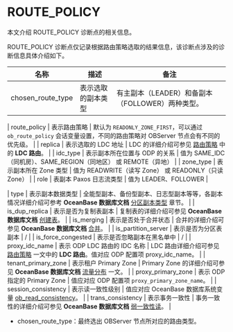 # ROUTE_POLICY

本文介绍 ROUTE_POLICY 诊断点的相关信息。

ROUTE_POLICY 诊断点仅记录根据路由策略选取的结果信息，该诊断点涉及的诊断信息具体介绍如下。

| 名称        | 描述             | 备注         |
|-------------|-----------------|---------------|
| chosen_route_type | 表示选取的副本类型  | 有主副本（LEADER）和备副本（FOLLOWER）两种类型。  |
<!-- chosen_route_type 描述存疑，备注也存疑 -->
| route_policy  | 表示路由策略  | 默认为 `READONLY_ZONE_FIRST`，可以通过 `ob_route_policy` 会话变量设置，不同的路由策略对 OBServer 节点会有不同的优先级。 |
| replica | 表示选取的 LDC 地址  | LDC 的详细介绍可参见 [路由策略](../../../600.data-routing/200.routing-policy.md) 中的 **LDC 路由**。  |
| idc_type | 表示副本所在位置与 ODP 的关系 | 值为 SAME_IDC（同机房）、SAME_REGION（同地区） 或 REMOTE（异地）  |
| zone_type | 表示副本所在 Zone 类型  | 值为 READWRITE（读写 Zone） 或 READONLY（只读 Zone）  |
| role  | 表副本 Paxos 日志流类型 | 值为 LEADER、FOLLOWER  |
<!-- role 介绍待优化 -->
| type | 表示副本数据类型 | 全能型副本、备份型副本、日志型副本等等，各副本情况详细介绍可参考 **OceanBase 数据库文档** [分区副本类型](https://www.oceanbase.com/docs/enterprise-oceanbase-database-cn-10000000000946542) 章节。  |
| is_dup_replica  | 表示是否为复制表副本  | 复制表的详细介绍可参见 **OceanBase 数据库文档** [创建表](https://www.oceanbase.com/docs/common-oceanbase-database-cn-1000000000034975)。 |
| is_merging | 表示是否处于合并状态  | 合并的详细介绍可参见 **OceanBase 数据库文档** [合并](https://www.oceanbase.com/docs/common-oceanbase-database-cn-1000000000034097)。 |
| is_partition_server  | 表示是否为分区表副本 |  /  |
| is_force_congested  | 表示是否忽略副本在黑名单中  | /   |
| proxy_idc_name  | 表示 ODP LDC 路由的 IDC 名称  | LDC 路由详细介绍可参见 [路由策略](../../../600.data-routing/200.routing-policy.md) 一文中的 **LDC 路由**。值对应 ODP 配置项 proxy_idc_name。 |
| tenant_primary_zone | 表示租户 Primary Zone | Primary Zone 的详细介绍可参见 **OceanBase 数据库文档** [流量分布](https://www.oceanbase.com/docs/common-oceanbase-database-cn-1000000000033247) 一文。 |
| proxy_primary_zone | 表示 ODP 指定的 Primary Zone  | 值应对应 ODP 配置项 `proxy_primary_zone_name`。  |
| session_consistency  | 表示读一致性级别  | 值应对应 OceanBase 数据库系统变量 [ob_read_consistency](https://www.oceanbase.com/docs/common-oceanbase-database-cn-1000000000035476)。 |
| trans_consistency  | 表示事务一致性 | 事务一致性的详细介绍可参见 **OceanBase 数据库文档** [弱一致性读](https://www.oceanbase.com/docs/common-oceanbase-database-cn-1000000000034141)。 |

* chosen_route_type：最终选出 OBServer 节点所对应的路由类型。

